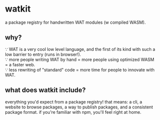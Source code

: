 # watkit
a package registry for handwritten WAT modules (w compiled WASM). 

## why?
∵ WAT is a very cool low level language, and the first of its kind with such a low barrier to entry (runs in browser!).  
∵ more people writing WAT by hand = more people using optimized WASM = a faster web.  
∵ less rewriting of "standard" code = more time for people to innovate with WAT.

## what does watkit include?
everything you'd expect from a package registry! that means: a cli, a website to browse packages, a way to publish packages, and a consistent package format. if you're familiar with npm, you'll feel right at home. 

